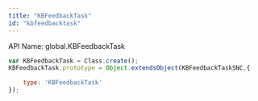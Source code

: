 ```yaml
---
title: "KBFeedbackTask"
id: "kbfeedbacktask"
---
```


API Name: global.KBFeedbackTask

```js
var KBFeedbackTask = Class.create();
KBFeedbackTask.prototype = Object.extendsObject(KBFeedbackTaskSNC,{

    type: 'KBFeedbackTask'
});
```